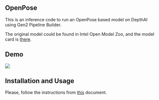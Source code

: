 ## OpenPose

This is an inference code to run an OpenPose based model on DepthAI using Gen2 Pipeline Builder.

The original model could be found in Intel Open Model Zoo, and the model card is [there](https://github.com/opencv/open_model_zoo/blob/7d235755e2d17f6186b11243a169966e4f05385a/models/intel/human-pose-estimation-0001).

## Demo

![](demo.gif)

## Installation and Usage

Please, follow the instructions from [this](../docs/INSTALLATION_USAGE_GUIDE.md) document.
